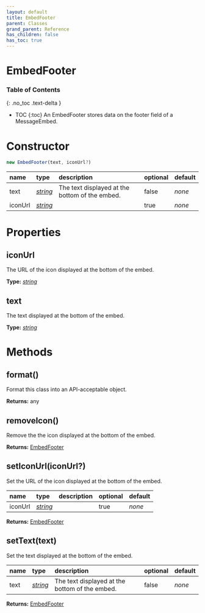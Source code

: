 ```yaml
---
layout: default
title: EmbedFooter
parent: Classes
grand_parent: Reference
has_children: false
has_toc: true
---
```


# EmbedFooter
### Table of Contents
{: .no_toc .text-delta }

- TOC
{:toc}
An EmbedFooter stores data on the footer field of
a MessageEmbed.
# Constructor
```js
new EmbedFooter(text, iconUrl?)
```

| name | type | description | optional | default |
|:-----|:-----|:------------|:---------|:--------|
| text | *[string](https://developer.mozilla.org/en-US/docs/Web/JavaScript/Reference/Global_Objects/string)* | The text displayed at the bottom of the embed. | false | *none* |
| iconUrl | *[string](https://developer.mozilla.org/en-US/docs/Web/JavaScript/Reference/Global_Objects/string)* |   | true | *none* |

# Properties
## iconUrl
The URL of the icon displayed at the bottom of the
embed.

**Type:** *[string](https://developer.mozilla.org/en-US/docs/Web/JavaScript/Reference/Global_Objects/string)*

## text
The text displayed at the bottom of the embed.

**Type:** *[string](https://developer.mozilla.org/en-US/docs/Web/JavaScript/Reference/Global_Objects/string)*

# Methods
## format()
Format this class into an API-acceptable object.

**Returns:** any

## removeIcon()
Remove the the icon displayed at the bottom of the
embed.

**Returns:** [EmbedFooter](/ref/classes/EmbedFooter)

## setIconUrl(iconUrl?)
Set the URL of the icon displayed at the bottom of the
embed.

| name | type | description | optional | default |
|:-----|:-----|:------------|:---------|:--------|
| iconUrl | *[string](https://developer.mozilla.org/en-US/docs/Web/JavaScript/Reference/Global_Objects/string)* |   | true | *none* |

**Returns:** [EmbedFooter](/ref/classes/EmbedFooter)

## setText(text)
Set the text displayed at the bottom of the embed.

| name | type | description | optional | default |
|:-----|:-----|:------------|:---------|:--------|
| text | *[string](https://developer.mozilla.org/en-US/docs/Web/JavaScript/Reference/Global_Objects/string)* | The text displayed at the bottom of the embed. | false | *none* |

**Returns:** [EmbedFooter](/ref/classes/EmbedFooter)

